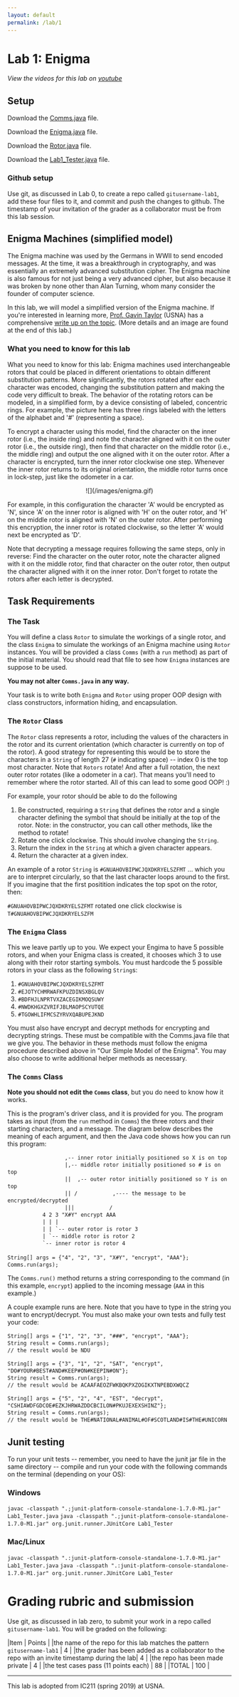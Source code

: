 ```yaml
---
layout: default
permalink: /lab/1
---
```


# Lab 1: Enigma 

*View the videos for this lab on [youtube](https://youtu.be/6IrmHfD9aCA)*

## Setup

Download the [Comms.java](./Comms.java) file.

Download the [Enigma.java](./Enigma.java) file.

Download the [Rotor.java](./Rotor.java) file.

Download the [Lab1_Tester.java](./Lab1_Tester.java) file.

### Github setup

Use git, as discussed in Lab 0, to create a repo called `gitusername-lab1`, add these four files to it, and commit and push the changes to github. The timestamp of your invitation of the grader as a collaborator must be from this lab session.

## Enigma Machines (simplified model)

The Enigma machine was used by the Germans in WWII to send encoded messages. At the time, it was a breakthrough in cryptography, and was essentially an extremely advanced substitution cipher. The Enigma machine is also famous for not just being a very advanced cipher, but also because it was broken by none other than Alan Turning, whom many consider the founder of computer science.

In this lab, we will model a simplified version of the Enigma machine. If you're interested in learning more, [Prof. Gavin Taylor](https://www.usna.edu/Users/cs/taylor/) (USNA) has a comprehensive [write up on the topic](https://www.usna.edu/Users/cs/nchamber/courses/ic211/s19/lab/l04/realenigma.html). (More details and an image are found at the end of this lab.)

### What you need to know for this lab

What you need to know for this lab: Enigma machines used interchangeable rotors that could be placed in different orientations to obtain different substitution patterns. More significantly, the rotors rotated after each character was encoded, changing the substitution pattern and making the code very difficult to break. The behavior of the rotating rotors can be modeled, in a simplified form, by a device consisting of labeled, concentric rings. For example, the picture here has three rings labeled with the letters of the alphabet and '#' (representing a space).

To encrypt a character using this model, find the character on the inner rotor (i.e., the inside ring) and note the character aligned with it on the outer rotor (i.e., the outside ring), then find that character on the middle rotor (i.e., the middle ring) and output the one aligned with it on the outer rotor. After a character is encrypted, turn the inner rotor clockwise one step. Whenever the inner rotor returns to its original orientation, the middle rotor turns once in lock-step, just like the odometer in a car.

<div style="text-align:center">
![](/images/enigma.gif)
</div>

For example, in this configuration the character 'A' would be encrypted as 'N', since 'A' on the inner rotor is aligned with 'H' on the outer rotor, and 'H' on the middle rotor is aligned with 'N' on the outer rotor. After performing this encryption, the inner rotor is rotated clockwise, so the letter 'A' would next be encrypted as 'D'.


Note that decrypting a message requires following the same steps, only in reverse: Find the character on the outer rotor, note the character aligned with it on the middle rotor, find that character on the outer rotor, then output the character aligned with it on the inner rotor. Don't forget to rotate the rotors after each letter is decrypted.

## Task Requirements

### The Task

You will define a class `Rotor` to simulate the workings of a single rotor, and the class `Enigma` to simulate the workings of an Enigma machine using `Rotor` instances. You will be provided a class `Comms` (with a `run` method) as part of the initial material. You should read that file to see how `Enigma` instances are suppose to be used.

**You may not alter `Comms.java` in any way.** 

Your task is to write both `Enigma` and `Rotor` using proper OOP design with class constructors, information hiding, and encapsulation.

### The `Rotor` Class

The `Rotor` class represents a rotor, including the values of the characters in the rotor and its current orientation (which character is currently on top of the rotor). A good strategy for representing this would be to store the characters in a `String` of length 27 (`#` indicating space) -- index 0 is the top most character. Note that `Rotors` rotate! And after a full rotation, the next outer rotor rotates (like a odometer in a car). That means you'll need to remember where the rotor started. All of this can lead to some good OOP! :)

For example, your rotor should be able to do the following

1.    Be constructed, requiring a `String` that defines the rotor and a single character defining the symbol that should be initially at the top of the rotor. Note: in the constructor, you can call other methods, like the method to rotate!
2.    Rotate one click clockwise. This should involve changing the `String`.
3.    Return the index in the `String` at which a given character appears.
4.    Return the character at a given index. 

An example of a rotor `String` is `#GNUAHOVBIPWCJQXDKRYELSZFMT` ... which you are to interpret circularly, so that the last character loops around to the first. If you imagine that the first positition indicates the top spot on the rotor, then:

`#GNUAHOVBIPWCJQXDKRYELSZFMT` rotated one click clockwise is `T#GNUAHOVBIPWCJQXDKRYELSZFM`

### The `Enigma` Class

This we leave partly up to you. We expect your Engima to have 5 possible rotors, and when your Enigma class is created, it chooses which 3 to use along with their rotor starting symbols. You must hardcode the 5 possible rotors in your class as the following `String`s:

1. `#GNUAHOVBIPWCJQXDKRYELSZFMT`
2. `#EJOTYCHMRWAFKPUZDINSXBGLQV`
3. `#BDFHJLNPRTVXZACEGIKMOQSUWY`
4. `#NWDKHGXZVRIFJBLMAOPSCYUTQE`
5. `#TGOWHLIFMCSZYRVXQABUPEJKND`

You must also have encrypt and decrypt methods for encrypting and decrypting strings. These must be compatible with the Comms.java file that we give you. The behavior in these methods must follow the enigma procedure described above in "Our Simple Model of the Enigma". You may also choose to write additional helper methods as necessary.

### The `Comms` Class

**Note you should not edit the `Comms` class**, but you do need to know how it works. 

This is the program's driver class, and it is provided for you. The program takes as input (from the `run` method in `Comms`) the three rotors and their starting characters, and a message. The diagram below describes the meaning of each argument, and then the Java code shows how you can run this program:

```
                  ,-- inner rotor initially positioned so X is on top
                  |,-- middle rotor initially positioned so # is on top
                  ||  ,-- outer rotor initially positioned so Y is on top
                  || /           ,---- the message to be encrypted/decrypted
                  |||           /
           4 2 3 "X#Y" encrypt AAA
           | | |
           | | `-- outer rotor is rotor 3
           | `-- middle rotor is rotor 2
           `-- inner rotor is rotor 4

String[] args = {"4", "2", "3", "X#Y", "encrypt", "AAA"};
Comms.run(args);
```

The `Comms.run()` method returns a string corresponding to the command (in this example, `encrypt`) applied to the incoming message (`AAA` in this example.)

A couple example runs are here. Note that you have to type in the string you want to encrypt/decrypt. You must also make your own tests and fully test your code:

```
String[] args = {"1", "2", "3", "###", "encrypt", "AAA"};
String result = Comms.run(args);
// the result would be NDU
```

```
String[] args = {"3", "1", "2", "SAT", "encrypt", "DO#YOUR#BEST#AND#KEEP#ON#KEEPIN#ON"};
String result = Comms.run(args);
// the result would be ACAAFAEOZFWKBQKPXZOGIKXTNPEBDXWQCZ
```

```
String[] args = {"5", "2", "4", "EST", "decrypt", "CSHIAWDFGDCOE#EZKJHRWAZDDCBCILON#PKUJEXEXSHINZ"};
String result = Comms.run(args);
// the result would be THE#NATIONAL#ANIMAL#OF#SCOTLAND#IS#THE#UNICORN
```

## Junit testing

To run your unit tests -- remember, you need to have the junit jar file in the same directory -- compile and run your code with the following commands on the terminal (depending on your OS):

### Windows
`javac -classpath ".;junit-platform-console-standalone-1.7.0-M1.jar" Lab1_Tester.java`
`java -classpath ".;junit-platform-console-standalone-1.7.0-M1.jar" org.junit.runner.JUnitCore Lab1_Tester`

### Mac/Linux
`javac -classpath ".:junit-platform-console-standalone-1.7.0-M1.jar" Lab1_Tester.java`
`java -classpath ".:junit-platform-console-standalone-1.7.0-M1.jar" org.junit.runner.JUnitCore Lab1_Tester`


# Grading rubric and submission

Use git, as discussed in lab zero, to submit your work in a repo called `gitusername-lab1`. You will be graded on the following:

|Item | Points |
|the name of the repo for this lab matches the pattern  `gitusername-lab1` | 4 |
|the grader has been added as a collaborator to the repo with an invite timestamp during the lab| 4 |
|the repo has been made private | 4 |
|the test cases pass (11 points each) | 88 |
|TOTAL | 100 |

---
This lab is adopted from IC211 (spring 2019) at USNA. 


